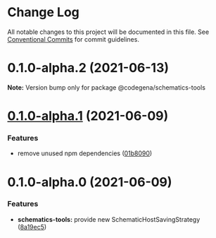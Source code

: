 # Change Log

All notable changes to this project will be documented in this file.
See [Conventional Commits](https://conventionalcommits.org) for commit guidelines.

# 0.1.0-alpha.2 (2021-06-13)

**Note:** Version bump only for package @codegena/schematics-tools





# [0.1.0-alpha.1](https://github.com/koshevy/codegena/compare/@codegena/schematics-tools@0.1.0-alpha.0...@codegena/schematics-tools@0.1.0-alpha.1) (2021-06-09)


### Features

* remove unused npm dependencies ([01b8090](https://github.com/koshevy/codegena/commit/01b8090273656e65d8dcb7d861356aa16279b3bc))





# 0.1.0-alpha.0 (2021-06-09)


### Features

* **schematics-tools:** provide new SchematicHostSavingStrategy ([8a19ec5](https://github.com/koshevy/codegena/commit/8a19ec5afd575bed08d46b340d8aa7fb117e01c1))
